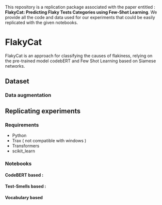 This repository is a replication package associated with the paper entitled : **FlakyCat: Predicting Flaky Tests Categories using Few-Shot Learning**.
We provide all the code and data used for our experiments that could be easily replicated with the given notebooks.

# FlakyCat
FlakyCat is an approach for classifying the causes of flakiness, relying on the pre-trained model codebERT and Few Shot Learning based on Siamese networks. 

## Dataset 


### Data augmentation 


## Replicating experiments


### Requirements 
- Python
- Trax ( not compatible with windows ) 
- Transformers
- scikit_learn


### Notebooks 

#### CodeBERT based : 
#### Test-Smells based : 
#### Vocabulary based 



